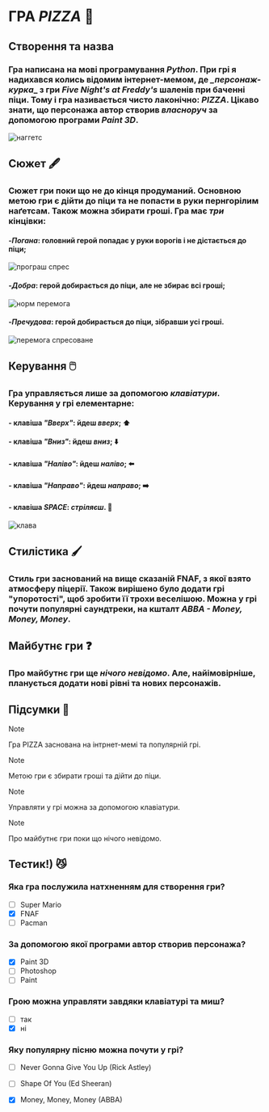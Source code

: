 # ГРА _**PIZZA**_ 🍕
## Створення та назва
### Гра написана на мові програмування _**Python**_. При грі я надихався колись відомим інтернет-мемом, де *_*персонаж-курка**_ з гри _Five Night's at Freddy's_ шаленів при баченні піци. Тому і гра називається чисто лаконічно: _**PIZZA**_. Цікаво знати, що персонажа автор створив _власноруч_ за допомогою програми _**Paint 3D**_.
![наггетс](https://github.com/MaksHobela/MaksHobela/assets/149590733/00dd0941-b753-49be-a837-bff652c5ad14)

## Сюжет 🖋️
### Сюжет гри поки що не до кінця продуманий. Основною метою гри є дійти до піци та не попасти в руки пернгорілим наґетсам. Також можна збирати гроші. Гра має _три_ кінцівки: 
#### -_**Погана**_: головний герой попадає у руки ворогів і не дістається до піци;
![програш спрес](https://github.com/MaksHobela/MaksHobela/assets/149590733/76c501a2-b06d-48b4-a5b3-6c7bba98399a)
#### -_**Добра**_: герой добирається до піци, але не збирає всі гроші;
![норм перемога ](https://github.com/MaksHobela/MaksHobela/assets/149590733/7c2942f9-2bff-4442-904a-495a507a5775)
#### -_Пречудова_: герой добирається до піци, зібравши усі гроші.
![перемога спресоване](https://github.com/MaksHobela/MaksHobela/assets/149590733/9d465daf-7c6a-43ab-98a6-2e2dbc842aba)



## Керування 🖱️
### Гра управляється лише за допомогою _клавіатури_. Керування у грі елементарне:
#### - клавіша _"Вверх"_: йдеш _вверх_; ⬆️
#### - клавіша _"Вниз"_: йдеш _вниз_; ⬇️
#### - клавіша _"Наліво"_: йдеш _наліво_; ⬅️
#### - клавіша _"Направо"_: йдеш _направо_; ➡️
#### - клавіша _SPACE_: _стріляєш_. 🔫
![клава](https://github.com/MaksHobela/MaksHobela/assets/149590733/ccf2cbf3-e972-40af-a916-892b558964a0)
## Стилістика 🖌️
### Стиль гри заснований на вище сказаній FNAF, з якої взято атмосферу піцерії. Також вирішено було додати грі "упоротості", щоб зробити її трохи веселішою. Можна у грі почути популярні саундтреки, на кшталт _ABBA - Money, Money, Money_.

## Майбутнє гри ❓
### Про майбутнє гри ще _нічого невідомо_. Але, найімовірніше, планується додати нові рівні та нових персонажів.

## Підсумки 📓
> [!NOTE]
> Гра PIZZA заснована на інтрнет-мемі та популярній грі.

> [!NOTE]
> Метою гри є збирати гроші та дійти до піци.

> [!NOTE]
> Управляти у грі можна за допомогою клавіатури.

> [!NOTE]
> Про майбутнє гри поки що нічого невідомо.

 ## Тестик!) 😼
 ### Яка гра послужила натхненням для створення гри?
 - [ ] Super Mario
 - [x] FNAF
 - [ ] Pacman
 ### За допомогою якої програми автор створив персонажа?
 - [x] Paint 3D
 - [ ] Photoshop
 - [ ] Paint
### Грою можна управляти завдяки клавіатурі та миш?
 - [ ] так
 - [x] ні
### Яку популярну пісню можна почути у грі?
 - [ ] Never Gonna Give You Up (Rick Astley)
 - [ ] Shape Of You (Ed Sheeran)
 - [x] Money, Money, Money (ABBA)




